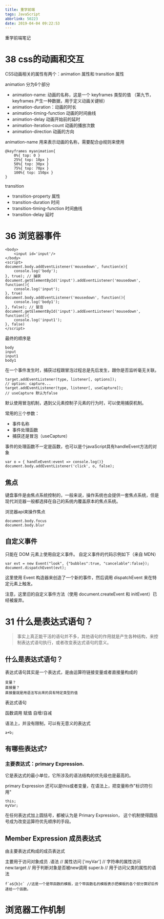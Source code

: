 ```yaml
---
title: 重学前端
tags: JavaScript
abbrlink: 50223
date: 2019-04-04 09:22:53
---
```

重学前端笔记
<!-- more -->

# 38 css的动画和交互

CSS动画相关的属性有两个：animation 属性和 transition 属性

animation 分为6个部分

* animation-name: 动画的名称，这是一个 keyframes 类型的值 （第九节，keyframes 产生一种数据，用于定义动画关键帧）
* animation-duration：动画的时长
* animation-timing-function 动画的时间曲线
* animation-delay 动画开始前的延时
* animation-iteration-count 动画的播放次数
* animation-direction 动画的方向

animation-name 用来表示动画的名称，需要配合@规则来使用

```
@keyframes myanimation{
    0%{ top: 0 }
    25%{ top: 10px }
    50%{ top: 30px }
    75%{ top: 70px }
    100%{ top: 150px }
}
```

transition

* transition-property 属性
* transition-duration 时间
* transition-timing-function 时间曲线
* transition-delay 延时

# 36 浏览器事件

```
<body>
    <input id='input'/>
</body>
<script>
document.body.addEventListener('mousedown', function(e){
    console.log('body');
}, true); // 捕获
document.getElementById('input').addEventListener('mousedown', function(){
    console.log('input');
}, true)
document.body.addEventListener('mousedown', function(){
    console.log('body1');
}, false); // 冒泡
document.getElementById('input').addEventListener('mousedown', function(){
    console.log('input1');
}, false)
</script>
```

最终的顺序是
```
body
input
input1
body1
```

在一个事件发生时，捕获过程跟冒泡过程总是先后发生，跟你是否监听毫无关联。

```
target.addEventListener(type, listener[, options]);
// option: capture...
target.addEventListener(type, listener[, useCapture]);
// useCapture 默认为false
```

默认使用冒泡机制，遇到父元素控制子元素的行为时，可以使用捕获机制。

常用的三个参数：
* 事件名称
* 事件处理函数
* 捕获还是冒泡（useCapture）

事件的处理函数不一定是函数，也可以是个javaScript具有handleEvent方法的对象
```
var o = { handleEvent:event => console.log()}
document.body.addEventListener('click', o, false);

```

## 焦点

键盘事件是由焦点系统控制的，一般来说，操作系统也会提供一套焦点系统，但是现代浏览器一般都选择在自己的系统内覆盖原本的焦点系统。

浏览器api来操作焦点
```
document.body.focus
document.body.blur
```

## 自定义事件

只能在 DOM 元素上使用自定义事件。
自定义事件的代码示例如下（来自 MDN）
```
var evt = new Event("look", {"bubbles":true, "cancelable":false});
document.dispatchEvent(evt);
```
这里使用 Event 构造器来创造了一个新的事件，然后调用 dispatchEvent 来在特定元素上触发。

注意，这里旧的自定义事件方法（使用 document.createEvent 和 initEvent）已经被废弃。
# 31 什么是表达式语句？

>事实上真正能干活的语句并不多，其他语句的作用就是产生各种结构，来控制表达式语句执行，或者改变表达式语句的意义。

## 什么是表达式语句？

表达式语句其实是一个表达式，是由运算符链接变量或者直接量构成的

```
变量？
直接量？
直接量就是用语法写出来的具有特定类型的值
```

表达式语句

函数调用
赋值
自增/自减

语法上，并没有限制，可以有无意义的表达式
```
a+b;
```

## 有哪些表达式?

### 主要表达式：primary Expression.

它是表达式的最小单位，它所涉及的语法结构的优先级也是最高的。

primary Expression 还可以是this或者变量，在语法上，把变量称作"标识符引用"

```
this;
myVar;
```

在任何表达式加上圆括号，都被认为是 Primary Expression， 这个机制使得圆括号成为改变运算符优先顺序的手段。


## Member Expression 成员表达式

由主要表达式构成的成员表达式

主要用于访问对象成员 
.语法 // 属性访问
['myVar'] // 字符串的属性访问
new.target // 用于判断对象是否被new调用
super.b // 用于访问父类的属性的语法

```
f`a${b}c` //这是一个是带函数的模板，这个带函数名的模板表示把模板的各个部分算好后传递给一个函数。
```
<!-- ToDo -->

# 浏览器工作机制
